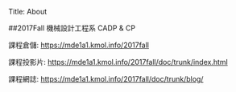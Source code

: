 Title: About

##2017Fall 機械設計工程系 CADP & CP

課程倉儲: <a href="https://mde1a1.kmol.info/2017fall">https://mde1a1.kmol.info/2017fall</a>

課程投影片: <a href="https://mde1a1.kmol.info/2017fall/doc/trunk/index.html">https://mde1a1.kmol.info/2017fall/doc/trunk/index.html</a>

課程網誌: <a href="https://mde1a1.kmol.info/2017fall/doc/trunk/blog/">https://mde1a1.kmol.info/2017fall/doc/trunk/blog/</a>








